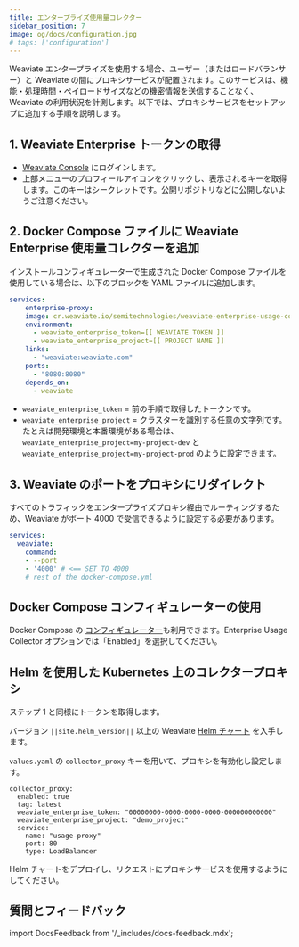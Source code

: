 ```yaml
---
title: エンタープライズ使用量コレクター
sidebar_position: 7
image: og/docs/configuration.jpg
# tags: ['configuration']
---
```



<!-- Hidden for now as no longer used; to be removed in the future. -->
Weaviate エンタープライズを使用する場合、ユーザー（またはロードバランサー）と Weaviate の間にプロキシサービスが配置されます。このサービスは、機能・処理時間・ペイロードサイズなどの機密情報を送信することなく、Weaviate の利用状況を計測します。以下では、プロキシサービスをセットアップに追加する手順を説明します。

## 1. Weaviate Enterprise トークンの取得

- [Weaviate Console](https://console.weaviate.cloud) にログインします。  
- 上部メニューのプロフィールアイコンをクリックし、表示されるキーを取得します。このキーはシークレットです。公開リポジトリなどに公開しないようご注意ください。

## 2. Docker Compose ファイルに Weaviate Enterprise 使用量コレクターを追加

インストールコンフィギュレーターで生成された Docker Compose ファイルを使用している場合は、以下のブロックを YAML ファイルに追加します。

```yaml
services:
    enterprise-proxy:
    image: cr.weaviate.io/semitechnologies/weaviate-enterprise-usage-collector:latest
    environment:
      - weaviate_enterprise_token=[[ WEAVIATE TOKEN ]]
      - weaviate_enterprise_project=[[ PROJECT NAME ]]
    links:
      - "weaviate:weaviate.com"
    ports:
      - "8080:8080"
    depends_on:
      - weaviate
```

* `weaviate_enterprise_token` = 前の手順で取得したトークンです。  
* `weaviate_enterprise_project` = クラスターを識別する任意の文字列です。たとえば開発環境と本番環境がある場合は、`weaviate_enterprise_project=my-project-dev` と `weaviate_enterprise_project=my-project-prod` のように設定できます。

## 3. Weaviate のポートをプロキシにリダイレクト

すべてのトラフィックをエンタープライズプロキシ経由でルーティングするため、Weaviate がポート 4000 で受信できるように設定する必要があります。

```yaml
services:
  weaviate:
    command:
    - --port
    - '4000' # <== SET TO 4000
    # rest of the docker-compose.yml
```

## Docker Compose コンフィギュレーターの使用

Docker Compose の [コンフィギュレーター](/deploy/installation-guides/docker-installation.md#configurator)も利用できます。Enterprise Usage Collector オプションでは「Enabled」を選択してください。

## Helm を使用した Kubernetes 上のコレクタープロキシ

ステップ 1 と同様にトークンを取得します。

バージョン `||site.helm_version||` 以上の Weaviate [Helm チャート](https://github.com/weaviate/weaviate-helm/releases) を入手します。

`values.yaml` の `collector_proxy` キーを用いて、プロキシを有効化し設定します。

```
collector_proxy:
  enabled: true
  tag: latest
  weaviate_enterprise_token: "00000000-0000-0000-0000-000000000000"
  weaviate_enterprise_project: "demo_project"
  service:
    name: "usage-proxy"
    port: 80
    type: LoadBalancer
```

Helm チャートをデプロイし、リクエストにプロキシサービスを使用するようにしてください。


## 質問とフィードバック

import DocsFeedback from '/_includes/docs-feedback.mdx';

<DocsFeedback/>

